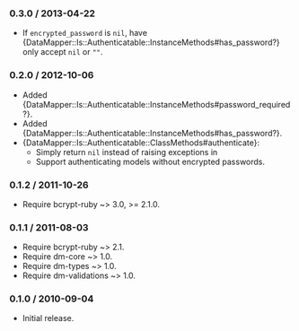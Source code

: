 ### 0.3.0 / 2013-04-22

* If `encrypted_password` is `nil`, have
  {DataMapper::Is::Authenticatable::InstanceMethods#has_password?} only accept
  `nil` or `""`.

### 0.2.0 / 2012-10-06

* Added {DataMapper::Is::Authenticatable::InstanceMethods#password_required?}.
* Added {DataMapper::Is::Authenticatable::InstanceMethods#has_password?}.
* {DataMapper::Is::Authenticatable::ClassMethods#authenticate}:
  * Simply return `nil` instead of raising exceptions in
  * Support authenticating models without encrypted passwords.

### 0.1.2 / 2011-10-26

* Require bcrypt-ruby ~> 3.0, >= 2.1.0.

### 0.1.1 / 2011-08-03

* Require bcrypt-ruby ~> 2.1.
* Require dm-core ~> 1.0.
* Require dm-types ~> 1.0.
* Require dm-validations ~> 1.0.

### 0.1.0 / 2010-09-04

* Initial release.

